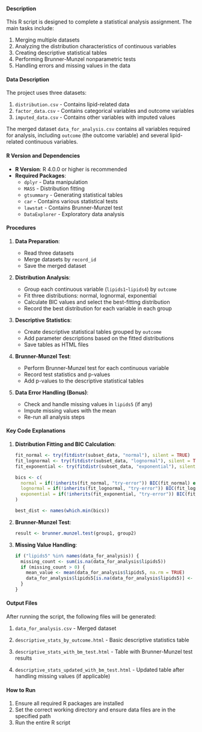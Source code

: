 #### Description

This R script is designed to complete a statistical analysis assignment. The main tasks include:

1. Merging multiple datasets
2. Analyzing the distribution characteristics of continuous variables
3. Creating descriptive statistical tables
4. Performing Brunner-Munzel nonparametric tests
5. Handling errors and missing values in the data

#### Data Description

The project uses three datasets:
1. `distribution.csv` - Contains lipid-related data
2. `factor_data.csv` - Contains categorical variables and outcome variables
3. `imputed_data.csv` - Contains other variables with imputed values

The merged dataset `data_for_analysis.csv` contains all variables required for analysis, including `outcome` (the outcome variable) and several lipid-related continuous variables.

#### R Version and Dependencies

- **R Version**: R 4.0.0 or higher is recommended
- **Required Packages**:
  - `dplyr` - Data manipulation
  - `MASS` - Distribution fitting
  - `gtsummary` - Generating statistical tables
  - `car` - Contains various statistical tests
  - `lawstat` - Contains Brunner-Munzel test
  - `DataExplorer` - Exploratory data analysis

#### Procedures

1. **Data Preparation**:
   - Read three datasets
   - Merge datasets by `record_id`
   - Save the merged dataset

2. **Distribution Analysis**:
   - Group each continuous variable (`lipids1`-`lipids4`) by `outcome`
   - Fit three distributions: normal, lognormal, exponential
   - Calculate BIC values and select the best-fitting distribution
   - Record the best distribution for each variable in each group

3. **Descriptive Statistics**:
   - Create descriptive statistical tables grouped by `outcome`
   - Add parameter descriptions based on the fitted distributions
   - Save tables as HTML files

4. **Brunner-Munzel Test**:
   - Perform Brunner-Munzel test for each continuous variable
   - Record test statistics and p-values
   - Add p-values to the descriptive statistical tables

5. **Data Error Handling (Bonus)**:
   - Check and handle missing values in `lipids5` (if any)
   - Impute missing values with the mean
   - Re-run all analysis steps

#### Key Code Explanations

1. **Distribution Fitting and BIC Calculation**:

   ```r
   fit_normal <- try(fitdistr(subset_data, "normal"), silent = TRUE)
   fit_lognormal <- try(fitdistr(subset_data, "lognormal"), silent = TRUE)
   fit_exponential <- try(fitdistr(subset_data, "exponential"), silent = TRUE)
   
   bics <- c(
     normal = if(!inherits(fit_normal, "try-error")) BIC(fit_normal) else NA,
     lognormal = if(!inherits(fit_lognormal, "try-error")) BIC(fit_lognormal) else NA,
     exponential = if(!inherits(fit_exponential, "try-error")) BIC(fit_exponential) else NA
   )
   
   best_dist <- names(which.min(bics))
   ```

2. **Brunner-Munzel Test**:

   ```r
   result <- brunner.munzel.test(group1, group2)
   ```

3. **Missing Value Handling**:

   ```r
   if ("lipids5" %in% names(data_for_analysis)) {
     missing_count <- sum(is.na(data_for_analysis$lipids5))
     if (missing_count > 0) {
       mean_value <- mean(data_for_analysis$lipids5, na.rm = TRUE)
       data_for_analysis$lipids5[is.na(data_for_analysis$lipids5)] <- mean_value
     }
   }
   ```

#### Output Files

After running the script, the following files will be generated:

1. `data_for_analysis.csv` - Merged dataset

2. `descriptive_stats_by_outcome.html` - Basic descriptive statistics table
3. `descriptive_stats_with_bm_test.html` - Table with Brunner-Munzel test results
4. `descriptive_stats_updated_with_bm_test.html` - Updated table after handling missing values (if applicable)

#### How to Run

1. Ensure all required R packages are installed
2. Set the correct working directory and ensure data files are in the specified path
3. Run the entire R script
